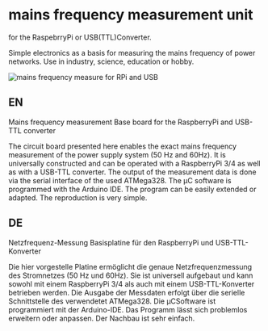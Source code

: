 # mains frequency measurement unit
for the RaspebrryPi or USB(TTL)Converter.


Simple electronics as a basis for measuring the mains frequency of power networks.
Use in industry, science, education or hobby.


![mains frequency measure for RPi and USB](https://pc-projekte.lima-city.de/media/images/mfm_v1_3d-large.jpg "mfm base board")


## EN
Mains frequency measurement Base board for the RaspberryPi and USB-TTL converter

The circuit board presented here enables the exact mains frequency measurement of the power supply system (50 Hz and 60Hz). It is universally constructed and can be operated with a RaspberryPi 3/4 as well as with a USB-TTL converter.
The output of the measurement data is done via the serial interface of the used ATMega328. The µC software is programmed with the Arduino IDE. The program can be easily extended or adapted. 
The reproduction is very simple.


## DE
Netzfrequenz-Messung Basisplatine für den RaspberryPi und USB-TTL-Konverter

Die hier vorgestelle Platine ermöglicht die genaue Netzfrequenzmessung des Stromnetzes (50 Hz und 60Hz). Sie ist universell aufgebaut und kann sowohl mit einem RaspberryPi 3/4 als auch mit einem USB-TTL-Konverter betrieben werden.
Die Ausgabe der Messdaten erfolgt über die serielle Schnittstelle des verwendetet ATMega328. Die µCSoftware ist programmiert mit der Arduino-IDE. Das Programm lässt sich problemlos erweitern oder anpassen. 
Der Nachbau ist sehr einfach.